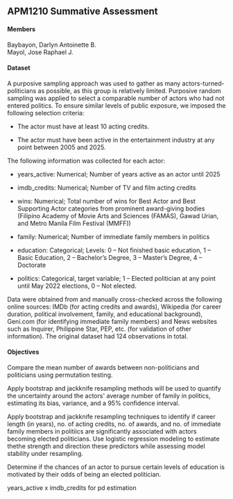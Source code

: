 ## APM1210 Summative Assessment

#### Members 
Baybayon, Darlyn Antoinette B. \
Mayol, Jose Raphael J. 

#### Dataset 
A purposive sampling approach was used to gather as many actors-turned-politicians as possible, as this group is relatively limited. Purposive random sampling was applied to select a comparable number of actors who had not entered politics. To ensure similar levels of public exposure, we imposed the following selection criteria: 

- The actor must have at least 10 acting credits. 

- The actor must have been active in the entertainment industry at any point between 2005 and 2025. 

The following information was collected for each actor: 

- years_active: Numerical; Number of years active as an actor until 2025 

- imdb_credits: Numerical; Number of TV and film acting credits 

- wins: Numerical; Total number of wins for Best Actor and Best Supporting Actor categories from prominent award-giving bodies (Filipino Academy of Movie Arts and Sciences (FAMAS), Gawad Urian, and Metro Manila Film Festival (MMFF)) 

- family: Numerical; Number of immediate family members in politics 

- education: Categorical; Levels: 0 – Not finished basic education, 1 – Basic Education, 2 – Bachelor’s Degree, 3 – Master’s Degree, 4 – Doctorate 

- politics: Categorical, target variable; 1 – Elected politician at any point until May 2022 elections, 0 – Not elected. 

Data were obtained from and manually cross-checked across the following online sources: IMDb (for acting credits and awards), Wikipedia (for career duration, political involvement, family, and educational background), Geni.com (for identifying immediate family members) and News websites such as Inquirer, Philippine Star, PEP, etc. (for validation of other information). The original dataset had 124 observations in total.



#### Objectives

Compare the mean number of awards between non-politicians and politicians using permutation testing.

Apply bootstrap and jackknife resampling methods will be used to quantify the uncertainty around the actors' average number of family in politics, estimating its bias, variance, and a 95% confidence interval.

Apply bootstrap and jackknife resampling techniques to identify if career length (in years), no. of acting credits, no. of awards, and no. of immediate family members in politiics are significantly associated with actors becoming elected politicians. Use logistic regression modeling to estimate thethe strength and direction these predictors while assessing model stability under resampling.

Determine if the chances of an actor to pursue certain levels of education is motivated by their odds of being an elected politician. 

years_active x imdb_credits for pd estimation









